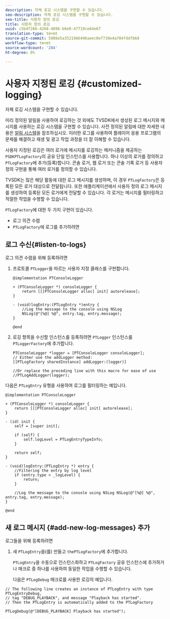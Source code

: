 ```yaml
---
description: 자체 로깅 시스템을 구현할 수 있습니다.
seo-description: 자체 로깅 시스템을 구현할 수 있습니다.
seo-title: 사용자 정의 로깅
title: 사용자 정의 로깅
uuid: c5bdf266-4266-4896-b6e0-47710ce64e67
translation-type: tm+mt
source-git-commit: 5908e5a3521966496aeec0ef730e4a704fddfb68
workflow-type: tm+mt
source-wordcount: '284'
ht-degree: 0%

---
```



# 사용자 지정된 로깅 {#customized-logging}

자체 로깅 시스템을 구현할 수 있습니다.

미리 정의된 알림을 사용하여 로깅하는 것 외에도 TVSDK에서 생성된 로그 메시지와 메시지를 사용하는 로깅 시스템을 구현할 수 있습니다. 사전 정의된 알림에 대한 자세한 내용은 [알림 시스템](../c-psdk-ios-1.4-notification-system/c-psdk-ios-1.4-notification-system.md)을 참조하십시오. 이러한 로그를 사용하여 플레이어 응용 프로그램의 문제를 해결하고 재생 및 광고 작업 과정을 더 잘 이해할 수 있습니다.

사용자 지정된 로깅은 여러 로거에 메시지를 로깅하는 메커니즘을 제공하는 `PSDKPTLogFactory`의 공유 단일 인스턴스를 사용합니다. 하나 이상의 로거를 정의하고 `PTLogFactory`에 추가(등록)합니다. 콘솔 로거, 웹 로거 또는 콘솔 기록 로거 등 사용자 정의 구현을 통해 여러 로거를 정의할 수 있습니다.

TVSDK는 많은 해당 활동에 대한 로그 메시지를 생성하며, 이 경우 `PTLogFactory`은 등록된 모든 로거 대상으로 전달됩니다. 또한 애플리케이션에서 사용자 정의 로그 메시지를 생성하여 등록된 모든 로거에게 전달할 수 있습니다. 각 로거는 메시지를 필터링하고 적절한 작업을 수행할 수 있습니다.

`PTLogFactory`에 대한 두 가지 구현이 있습니다.

* 로그 의견 수렴
* `PTLogFactory`에 로그를 추가하려면

## 로그 수신{#listen-to-logs}

로그 의견 수렴을 위해 등록하려면
1. 프로토콜 `PTLogger`을 따르는 사용자 지정 클래스를 구현합니다.

   ```
   @implementation PTConsoleLogger 
   
   + (PTConsoleLogger *) consoleLogger { 
       return [[[PTConsoleLogger alloc] init] autorelease]; 
   } 
   
   - (void)logEntry:(PTLogEntry *)entry { 
       //Log the message to the console using NSLog  
       NSLog(@"[%@] %@", entry.tag, entry.message); 
   } 
   
   @end
   ```

1. 로깅 항목을 수신할 인스턴스를 등록하려면 `PTLogger` 인스턴스를 `PTLoggerFactory`에 추가합니다.

   ```
   PTConsoleLogger *logger = [PTConsoleLogger consoleLogger]; 
   // Either use the addLogger method: 
   [[PTLogFactory sharedInstance] addLogger:(logger)] 
   
   //Or replace the preceding line with this macro for ease of use 
   //PTLogAddLogger(logger); 
   ```

<!--<a id="example_3738B5A8B4C048D28695E62297CF39E3"></a>-->

다음은 `PTLogEntry` 유형을 사용하여 로그를 필터링하는 예입니다.

```
@implementation PTConsoleLogger 
 
+ (PTConsoleLogger *) consoleLogger { 
    return [[[PTConsoleLogger alloc] init] autorelease]; 
} 
 
- (id) init { 
    self = [super init]; 
 
    if (self) { 
        self.logLevel = PTLogEntryTypeInfo; 
    } 
 
    return self; 
} 
 
- (void)logEntry:(PTLogEntry *) entry { 
    //Filtering the entry by log level  
    if (entry.type < _logLevel) { 
        return; 
    } 
 
    //Log the message to the console using NSLog NSLog(@"[%@] %@", entry.tag, entry.message); 
} 
 
@end
```

## 새 로그 메시지 {#add-new-log-messages} 추가

로그들을 위해 등록하려면
1. 새 `PTLogEntry`을(를) 만들고 `thePTLogFactory`에 추가합니다.

   `PTLogEntry`을 수동으로 인스턴스화하고 `PTLogFactory` 공유 인스턴스에 추가하거나 매크로 중 하나를 사용하여 동일한 작업을 수행할 수 있습니다.

   다음은 `PTLogDebug` 매크로를 사용한 로깅의 예입니다.

<!--<a id="example_F014436E1686468F941F4EBD1A21B18E"></a>-->

```
// The following line creates an instance of PTLogEntry with type PTLogEntryDebug, 
// tag "DEBUG_PLAYBACK", and message "Playback has started". 
// Then the PTLogEntry is automatically added to the PTLogFactory  
 
PTLogDebug(@"[DEBUG_PLAYBACK] Playback has started");
```
